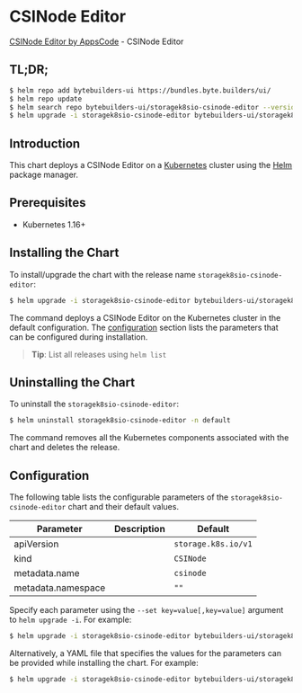 # CSINode Editor

[CSINode Editor by AppsCode](https://byte.builders) - CSINode Editor

## TL;DR;

```bash
$ helm repo add bytebuilders-ui https://bundles.byte.builders/ui/
$ helm repo update
$ helm search repo bytebuilders-ui/storagek8sio-csinode-editor --version=v0.4.16
$ helm upgrade -i storagek8sio-csinode-editor bytebuilders-ui/storagek8sio-csinode-editor -n default --create-namespace --version=v0.4.16
```

## Introduction

This chart deploys a CSINode Editor on a [Kubernetes](http://kubernetes.io) cluster using the [Helm](https://helm.sh) package manager.

## Prerequisites

- Kubernetes 1.16+

## Installing the Chart

To install/upgrade the chart with the release name `storagek8sio-csinode-editor`:

```bash
$ helm upgrade -i storagek8sio-csinode-editor bytebuilders-ui/storagek8sio-csinode-editor -n default --create-namespace --version=v0.4.16
```

The command deploys a CSINode Editor on the Kubernetes cluster in the default configuration. The [configuration](#configuration) section lists the parameters that can be configured during installation.

> **Tip**: List all releases using `helm list`

## Uninstalling the Chart

To uninstall the `storagek8sio-csinode-editor`:

```bash
$ helm uninstall storagek8sio-csinode-editor -n default
```

The command removes all the Kubernetes components associated with the chart and deletes the release.

## Configuration

The following table lists the configurable parameters of the `storagek8sio-csinode-editor` chart and their default values.

|     Parameter      | Description |            Default             |
|--------------------|-------------|--------------------------------|
| apiVersion         |             | <code>storage.k8s.io/v1</code> |
| kind               |             | <code>CSINode</code>           |
| metadata.name      |             | <code>csinode</code>           |
| metadata.namespace |             | <code>""</code>                |


Specify each parameter using the `--set key=value[,key=value]` argument to `helm upgrade -i`. For example:

```bash
$ helm upgrade -i storagek8sio-csinode-editor bytebuilders-ui/storagek8sio-csinode-editor -n default --create-namespace --version=v0.4.16 --set apiVersion=storage.k8s.io/v1
```

Alternatively, a YAML file that specifies the values for the parameters can be provided while
installing the chart. For example:

```bash
$ helm upgrade -i storagek8sio-csinode-editor bytebuilders-ui/storagek8sio-csinode-editor -n default --create-namespace --version=v0.4.16 --values values.yaml
```
